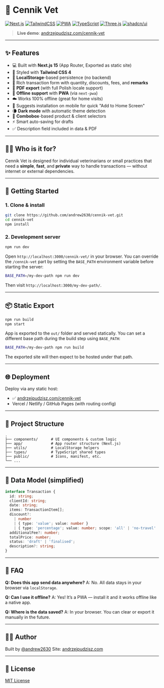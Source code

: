 # 🐾 Cennik Vet

[![Next.js](https://img.shields.io/badge/Next.js-15-blue?style=flat-square)](https://nextjs.org/)
[![TailwindCSS](https://img.shields.io/badge/TailwindCSS-4.x-38bdf8?style=flat-square&logo=tailwindcss&logoColor=white)](https://tailwindcss.com/)
[![PWA](https://img.shields.io/badge/PWA-enabled-5cb85c?style=flat-square)](https://web.dev/progressive-web-apps/)
[![TypeScript](https://img.shields.io/badge/TypeScript-5-blue?style=flat-square&logo=typescript)](https://www.typescriptlang.org/)
[![Three.js](https://img.shields.io/badge/Three.js-000?logo=threedotjs&logoColor=fff)](https://threejs.org/)
[![shadcn/ui](https://img.shields.io/badge/shadcn%2Fui-000?logo=shadcnui&logoColor=fff)](https://ui.shadcn.com/)

> **Live demo**: [andrzejpudzisz.com/cennik-vet](https://andrzejpudzisz.com/cennik-vet)

---

## ✨ Features

- 💻 Built with **Next.js 15** (App Router, Exported as static site)
- 🎨 Styled with **Tailwind CSS 4**
- 🧠 **LocalStorage**-based persistence (no backend)
- 📝 Rich transaction form with quantity, discounts, fees, and **remarks**
- 📄 **PDF export** (with full Polish locale support)
- 🔌 **Offline support** with **PWA** (via `next-pwa`)
- ☁️ Works 100% offline (great for home visits)
- 📲 Suggests installation on mobile for quick "Add to Home Screen"
- 🌘 **Dark mode** with automatic theme detection
- 🧾 **Combobox**-based product & client selectors
- ⚡ Smart auto-saving for drafts
- ✅ Description field included in data & PDF

---

## 🧑‍⚕️ Who is it for?

Cennik Vet is designed for individual veterinarians or small practices that need a **simple**, **fast**, and **private** way to handle transactions — without internet or external dependencies.

---

## 🚀 Getting Started

### 1. Clone & install

```bash
git clone https://github.com/andrew2630/cennik-vet.git
cd cennik-vet
npm install
````

### 2. Development server

```bash
npm run dev
```

Open `http://localhost:3000/cennik-vet/` in your browser. You can override the
`/cennik-vet` part by setting the `BASE_PATH` environment variable before
starting the server:

```bash
BASE_PATH=/my-dev-path npm run dev
```

Then visit `http://localhost:3000/my-dev-path/`.

---

## 📦 Static Export

```bash
npm run build
npm start
```

App is exported to the `out/` folder and served statically. You can set a
different base path during the build step using `BASE_PATH`:

```bash
BASE_PATH=/my-dev-path npm run build
```

The exported site will then expect to be hosted under that path.

---

## 🌐 Deployment

Deploy via any static host:

* ✅ [andrzejpudzisz.com/cennik-vet](https://andrzejpudzisz.com/cennik-vet)
* Vercel / Netlify / GitHub Pages (with routing config)

---

## 📁 Project Structure

```
.
├── components/      # UI components & custom logic
├── app/             # App router structure (Next.js)
├── utils/           # LocalStorage helpers
├── types/           # TypeScript shared types
├── public/          # Icons, manifest, etc.
└── ...
```

---

## 🧾 Data Model (simplified)

```ts
interface Transaction {
  id: string;
  clientId: string;
  date: string;
  items: TransactionItem[];
  discount?:
    | number
    | { type: 'value'; value: number }
    | { type: 'percentage'; value: number; scope: 'all' | 'no-travel' | 'services' | 'products' };
  additionalFee?: number;
  totalPrice: number;
  status: 'draft' | 'finalised';
  description?: string;
}
```
---

## 🙋 FAQ

**Q: Does this app send data anywhere?**
A: No. All data stays in your browser via `localStorage`.

**Q: Can I use it offline?**
A: Yes! It’s a PWA — install it and it works offline like a native app.

**Q: Where is the data saved?**
A: In your browser. You can clear or export it manually in the future.

---

## 🧑‍💻 Author

Built by [@andrew2630](https://github.com/andrew2630)
Site: [andrzejpudzisz.com](https://andrzejpudzisz.com)

---

## 🪪 License

[MIT License](./LICENSE)
